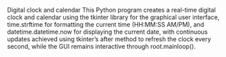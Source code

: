 Digital clock and calendar
This Python program creates a real-time digital clock and calendar using the tkinter library for the graphical user interface, time.strftime for formatting the current time (HH:MM:SS AM/PM),
and datetime.datetime.now for displaying the current date, with continuous updates achieved using tkinter’s after method to refresh the clock every second, while the GUI remains interactive through root.mainloop().
